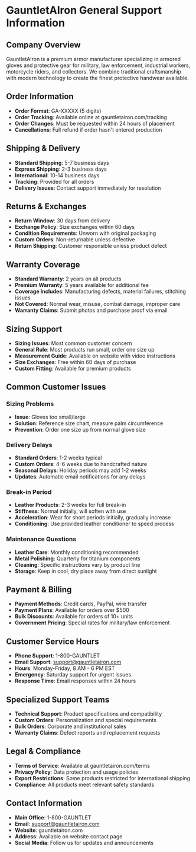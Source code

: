 # GauntletAIron General Support Information

## Company Overview

GauntletAIron is a premium armor manufacturer specializing in armored gloves and protective gear for military, law enforcement, industrial workers, motorcycle riders, and collectors. We combine traditional craftsmanship with modern technology to create the finest protective handwear available.

## Order Information

- **Order Format**: GA-XXXXX (5 digits)
- **Order Tracking**: Available online at gauntletairon.com/tracking
- **Order Changes**: Must be requested within 24 hours of placement
- **Cancellations**: Full refund if order hasn't entered production

## Shipping & Delivery

- **Standard Shipping**: 5-7 business days
- **Express Shipping**: 2-3 business days
- **International**: 10-14 business days
- **Tracking**: Provided for all orders
- **Delivery Issues**: Contact support immediately for resolution

## Returns & Exchanges

- **Return Window**: 30 days from delivery
- **Exchange Policy**: Size exchanges within 60 days
- **Condition Requirements**: Unworn with original packaging
- **Custom Orders**: Non-returnable unless defective
- **Return Shipping**: Customer responsible unless product defect

## Warranty Coverage

- **Standard Warranty**: 2 years on all products
- **Premium Warranty**: 5 years available for additional fee
- **Coverage Includes**: Manufacturing defects, material failures, stitching issues
- **Not Covered**: Normal wear, misuse, combat damage, improper care
- **Warranty Claims**: Submit photos and purchase proof via email

## Sizing Support

- **Sizing Issues**: Most common customer concern
- **General Rule**: Most products run small, order one size up
- **Measurement Guide**: Available on website with video instructions
- **Size Exchanges**: Free within 60 days of purchase
- **Custom Fitting**: Available for premium products

## Common Customer Issues

### Sizing Problems

- **Issue**: Gloves too small/large
- **Solution**: Reference size chart, measure palm circumference
- **Prevention**: Order one size up from normal glove size

### Delivery Delays

- **Standard Orders**: 1-2 weeks typical
- **Custom Orders**: 4-6 weeks due to handcrafted nature
- **Seasonal Delays**: Holiday periods may add 1-2 weeks
- **Updates**: Automatic email notifications for any delays

### Break-in Period

- **Leather Products**: 2-3 weeks for full break-in
- **Stiffness**: Normal initially, will soften with use
- **Acceleration**: Wear for short periods initially, gradually increase
- **Conditioning**: Use provided leather conditioner to speed process

### Maintenance Questions

- **Leather Care**: Monthly conditioning recommended
- **Metal Polishing**: Quarterly for titanium components
- **Cleaning**: Specific instructions vary by product line
- **Storage**: Keep in cool, dry place away from direct sunlight

## Payment & Billing

- **Payment Methods**: Credit cards, PayPal, wire transfer
- **Payment Plans**: Available for orders over $500
- **Bulk Discounts**: Available for orders of 10+ units
- **Government Pricing**: Special rates for military/law enforcement

## Customer Service Hours

- **Phone Support**: 1-800-GAUNTLET
- **Email Support**: support@gauntletairon.com
- **Hours**: Monday-Friday, 8 AM - 6 PM EST
- **Emergency**: Saturday support for urgent issues
- **Response Time**: Email responses within 24 hours

## Specialized Support Teams

- **Technical Support**: Product specifications and compatibility
- **Custom Orders**: Personalization and special requirements
- **Bulk Orders**: Corporate and institutional sales
- **Warranty Claims**: Defect reports and replacement requests

## Legal & Compliance

- **Terms of Service**: Available at gauntletairon.com/terms
- **Privacy Policy**: Data protection and usage policies
- **Export Restrictions**: Some products restricted for international shipping
- **Compliance**: All products meet relevant safety standards

## Contact Information

- **Main Office**: 1-800-GAUNTLET
- **Email**: support@gauntletairon.com
- **Website**: gauntletairon.com
- **Address**: Available on website contact page
- **Social Media**: Follow us for updates and announcements
